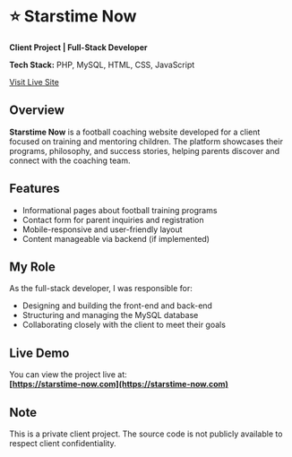 # ⭐ Starstime Now

**Client Project | Full-Stack Developer**

**Tech Stack:** PHP, MySQL, HTML, CSS, JavaScript

[Visit Live Site](https://starstime-now.com)

## Overview

**Starstime Now** is a football coaching website developed for a client focused on training and mentoring children. The platform showcases their programs, philosophy, and success stories, helping parents discover and connect with the coaching team.

## Features

- Informational pages about football training programs
- Contact form for parent inquiries and registration
- Mobile-responsive and user-friendly layout
- Content manageable via backend (if implemented)

## My Role

As the full-stack developer, I was responsible for:

- Designing and building the front-end and back-end
- Structuring and managing the MySQL database
- Collaborating closely with the client to meet their goals

## Live Demo

You can view the project live at:  
**[https://starstime-now.com](https://starstime-now.com)**

## Note

This is a private client project. The source code is not publicly available to respect client confidentiality.
